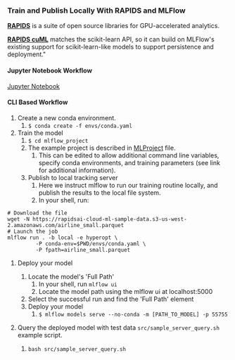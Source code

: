 ### Train and Publish Locally With RAPIDS and MLFlow
**[RAPIDS](https://rapids.ai/)** is a suite of open source libraries for GPU-accelerated analytics. 

**[RAPIDS cuML](https://github.com/rapidsai/cuml)** matches the scikit-learn API, so it can build on MLFlow's existing support for scikit-learn-like models to support 
persistence and deployment."

#### Jupyter Notebook Workflow
[Jupyter Notebook](notebooks/rapids_mlflow.ipynb)

#### CLI Based Workflow
1. Create a new conda environment.
    1. `$ conda create -f envs/conda.yaml`
1. Train the model
    1. `$ cd mlflow_project`
    1. The example project is described in [MLProject](https://www.mlflow.org/docs/latest/projects.html) file.
        1. This can be edited to allow additional command line variables, specify conda environments, and training
        parameters (see link for additional information).
    1. Publish to local tracking server
        1. Here we instruct mlflow to run our training routine locally, and publish the results to the local file system.
        1. In your shell, run:
```shell script
# Download the file
wget -N https://rapidsai-cloud-ml-sample-data.s3-us-west-2.amazonaws.com/airline_small.parquet
# Launch the job
mlflow run . -b local -e hyperopt \
         -P conda-env=$PWD/envs/conda.yaml \
         -P fpath=airline_small.parquet
```

1. Deploy your model
    1. Locate the model's 'Full Path'
        1. In your shell, run `mlflow ui`
        1. Locate the model path using the mlflow ui at localhost:5000
    1. Select the successful run and find the 'Full Path' element
    1. Deploy your model
        1. `$ mlflow models serve --no-conda -m [PATH_TO_MODEL] -p 55755`

1. Query the deployed model with test data `src/sample_server_query.sh` example script.
    1. `bash src/sample_server_query.sh`
